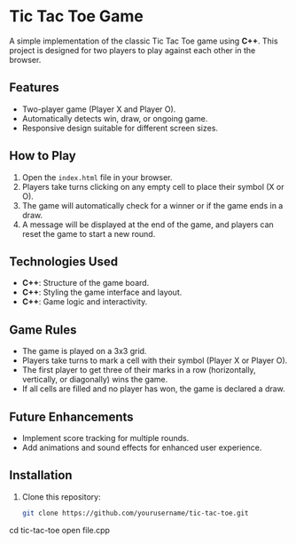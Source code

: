 # Tic Tac Toe Game

A simple implementation of the classic Tic Tac Toe game using **C++**. This project is designed for two players to play against each other in the browser.

## Features

- Two-player game (Player X and Player O).
- Automatically detects win, draw, or ongoing game.
- Responsive design suitable for different screen sizes.

## How to Play

1. Open the `index.html` file in your browser.
2. Players take turns clicking on any empty cell to place their symbol (X or O).
3. The game will automatically check for a winner or if the game ends in a draw.
4. A message will be displayed at the end of the game, and players can reset the game to start a new round.

## Technologies Used

- **C++**: Structure of the game board.
- **C++**: Styling the game interface and layout.
- **C++**: Game logic and interactivity.

## Game Rules

- The game is played on a 3x3 grid.
- Players take turns to mark a cell with their symbol (Player X or Player O).
- The first player to get three of their marks in a row (horizontally, vertically, or diagonally) wins the game.
- If all cells are filled and no player has won, the game is declared a draw.

## Future Enhancements

- Implement score tracking for multiple rounds.
- Add animations and sound effects for enhanced user experience.

## Installation

1. Clone this repository:
   ```bash
   git clone https://github.com/yourusername/tic-tac-toe.git
cd tic-tac-toe
open file.cpp
